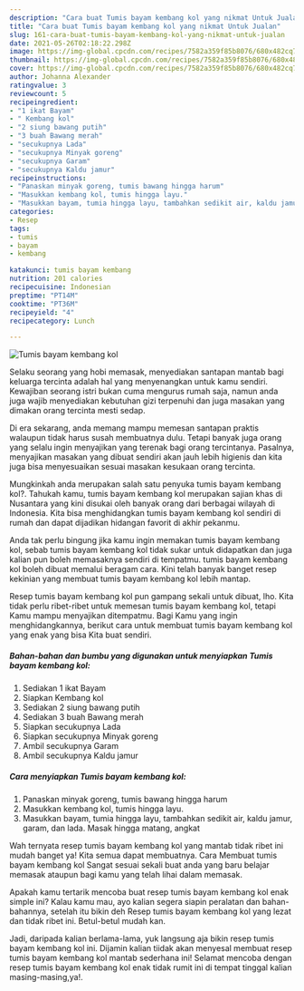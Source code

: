 ```yaml
---
description: "Cara buat Tumis bayam kembang kol yang nikmat Untuk Jualan"
title: "Cara buat Tumis bayam kembang kol yang nikmat Untuk Jualan"
slug: 161-cara-buat-tumis-bayam-kembang-kol-yang-nikmat-untuk-jualan
date: 2021-05-26T02:18:22.298Z
image: https://img-global.cpcdn.com/recipes/7582a359f85b8076/680x482cq70/tumis-bayam-kembang-kol-foto-resep-utama.jpg
thumbnail: https://img-global.cpcdn.com/recipes/7582a359f85b8076/680x482cq70/tumis-bayam-kembang-kol-foto-resep-utama.jpg
cover: https://img-global.cpcdn.com/recipes/7582a359f85b8076/680x482cq70/tumis-bayam-kembang-kol-foto-resep-utama.jpg
author: Johanna Alexander
ratingvalue: 3
reviewcount: 5
recipeingredient:
- "1 ikat Bayam"
- " Kembang kol"
- "2 siung bawang putih"
- "3 buah Bawang merah"
- "secukupnya Lada"
- "secukupnya Minyak goreng"
- "secukupnya Garam"
- "secukupnya Kaldu jamur"
recipeinstructions:
- "Panaskan minyak goreng, tumis bawang hingga harum"
- "Masukkan kembang kol, tumis hingga layu."
- "Masukkan bayam, tumia hingga layu, tambahkan sedikit air, kaldu jamur, garam, dan lada. Masak hingga matang, angkat"
categories:
- Resep
tags:
- tumis
- bayam
- kembang

katakunci: tumis bayam kembang 
nutrition: 201 calories
recipecuisine: Indonesian
preptime: "PT14M"
cooktime: "PT36M"
recipeyield: "4"
recipecategory: Lunch

---
```



![Tumis bayam kembang kol](https://img-global.cpcdn.com/recipes/7582a359f85b8076/680x482cq70/tumis-bayam-kembang-kol-foto-resep-utama.jpg)

Selaku seorang yang hobi memasak, menyediakan santapan mantab bagi keluarga tercinta adalah hal yang menyenangkan untuk kamu sendiri. Kewajiban seorang istri bukan cuma mengurus rumah saja, namun anda juga wajib menyediakan kebutuhan gizi terpenuhi dan juga masakan yang dimakan orang tercinta mesti sedap.

Di era  sekarang, anda memang mampu memesan santapan praktis walaupun tidak harus susah membuatnya dulu. Tetapi banyak juga orang yang selalu ingin menyajikan yang terenak bagi orang tercintanya. Pasalnya, menyajikan masakan yang dibuat sendiri akan jauh lebih higienis dan kita juga bisa menyesuaikan sesuai masakan kesukaan orang tercinta. 



Mungkinkah anda merupakan salah satu penyuka tumis bayam kembang kol?. Tahukah kamu, tumis bayam kembang kol merupakan sajian khas di Nusantara yang kini disukai oleh banyak orang dari berbagai wilayah di Indonesia. Kita bisa menghidangkan tumis bayam kembang kol sendiri di rumah dan dapat dijadikan hidangan favorit di akhir pekanmu.

Anda tak perlu bingung jika kamu ingin memakan tumis bayam kembang kol, sebab tumis bayam kembang kol tidak sukar untuk didapatkan dan juga kalian pun boleh memasaknya sendiri di tempatmu. tumis bayam kembang kol boleh dibuat memalui beragam cara. Kini telah banyak banget resep kekinian yang membuat tumis bayam kembang kol lebih mantap.

Resep tumis bayam kembang kol pun gampang sekali untuk dibuat, lho. Kita tidak perlu ribet-ribet untuk memesan tumis bayam kembang kol, tetapi Kamu mampu menyajikan ditempatmu. Bagi Kamu yang ingin menghidangkannya, berikut cara untuk membuat tumis bayam kembang kol yang enak yang bisa Kita buat sendiri.

<!--inarticleads1-->

##### Bahan-bahan dan bumbu yang digunakan untuk menyiapkan Tumis bayam kembang kol:

1. Sediakan 1 ikat Bayam
1. Siapkan  Kembang kol
1. Sediakan 2 siung bawang putih
1. Sediakan 3 buah Bawang merah
1. Siapkan secukupnya Lada
1. Siapkan secukupnya Minyak goreng
1. Ambil secukupnya Garam
1. Ambil secukupnya Kaldu jamur




<!--inarticleads2-->

##### Cara menyiapkan Tumis bayam kembang kol:

1. Panaskan minyak goreng, tumis bawang hingga harum
1. Masukkan kembang kol, tumis hingga layu.
1. Masukkan bayam, tumia hingga layu, tambahkan sedikit air, kaldu jamur, garam, dan lada. Masak hingga matang, angkat




Wah ternyata resep tumis bayam kembang kol yang mantab tidak ribet ini mudah banget ya! Kita semua dapat membuatnya. Cara Membuat tumis bayam kembang kol Sangat sesuai sekali buat anda yang baru belajar memasak ataupun bagi kamu yang telah lihai dalam memasak.

Apakah kamu tertarik mencoba buat resep tumis bayam kembang kol enak simple ini? Kalau kamu mau, ayo kalian segera siapin peralatan dan bahan-bahannya, setelah itu bikin deh Resep tumis bayam kembang kol yang lezat dan tidak ribet ini. Betul-betul mudah kan. 

Jadi, daripada kalian berlama-lama, yuk langsung aja bikin resep tumis bayam kembang kol ini. Dijamin kalian tiidak akan menyesal membuat resep tumis bayam kembang kol mantab sederhana ini! Selamat mencoba dengan resep tumis bayam kembang kol enak tidak rumit ini di tempat tinggal kalian masing-masing,ya!.

